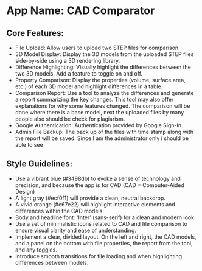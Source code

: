 # **App Name**: CAD Comparator

## Core Features:

- File Upload: Allow users to upload two STEP files for comparison.
- 3D Model Display: Display the 3D models from the uploaded STEP files side-by-side using a 3D rendering library.
- Difference Highlighting: Visually highlight the differences between the two 3D models. Add a feature to toggle on and off.
- Property Comparison: Display the properties (volume, surface area, etc.) of each 3D model and highlight differences in a table.
- Comparison Report: Use a tool to analyze the differences and generate a report summarizing the key changes. This tool may also offer explanations for why some features changed.  The comparison will be done where there is a base model, next the uploaded files by many people also should be check for plagiarism.
- Google Authentication: Authentication provided by Google Sign-In.
- Admin File Backup: The back up of the files with time stamp along with the report will be saved. Since I am the administrator only i should be able to see

## Style Guidelines:

- Use a vibrant blue (#3498db) to evoke a sense of technology and precision, and because the app is for CAD (CAD = Computer-Aided Design)
- A light gray (#ecf0f1) will provide a clean, neutral backdrop.
- A vivid orange (#e67e22) will highlight interactive elements and differences within the CAD models.
- Body and headline font: 'Inter' (sans-serif) for a clean and modern look.
- Use a set of minimalistic icons related to CAD and file comparison to ensure visual clarity and ease of understanding.
- Implement a clear, divided layout. On the left and right, the CAD models, and a panel on the bottom with file properties, the report from the tool, and any toggles.
- Introduce smooth transitions for file loading and when highlighting differences between models.
